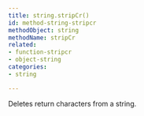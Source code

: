 ```yaml
---
title: string.stripCr()
id: method-string-stripcr
methodObject: string
methodName: stripCr
related:
- function-stripcr
- object-string
categories:
- string

---
```


Deletes return characters from a string.
